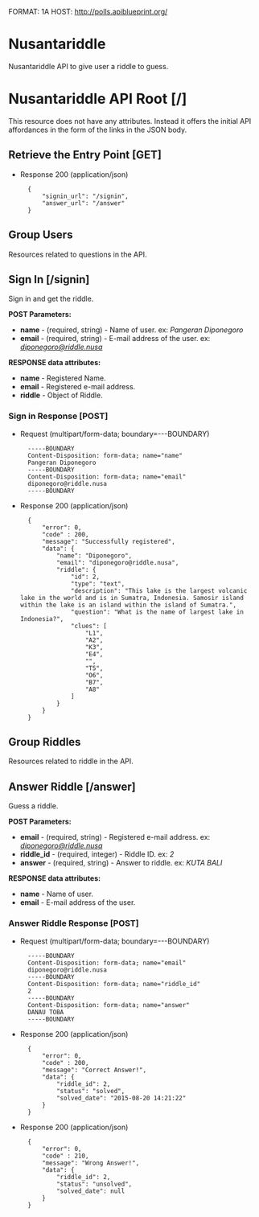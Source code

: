 FORMAT: 1A
HOST: http://polls.apiblueprint.org/

# Nusantariddle

Nusantariddle API to give user a riddle to guess.

# Nusantariddle API Root [/]

This resource does not have any attributes. Instead it offers the initial
API affordances in the form of the links in the JSON body.

## Retrieve the Entry Point [GET]

+ Response 200 (application/json)

        {
            "signin_url": "/signin",
            "answer_url": "/answer"
        }

## Group Users

Resources related to questions in the API.

## Sign In [/signin]

Sign in and get the riddle.

**POST Parameters:**

+ **name** - (required, string) - Name of user. ex: *Pangeran Diponegoro*
+ **email** - (required, string) - E-mail address of the user. ex: *diponegoro@riddle.nusa*

**RESPONSE data attributes:**

+ **name** - Registered Name.
+ **email** - Registered e-mail address.
+ **riddle** - Object of Riddle.

### Sign in Response [POST]

+ Request (multipart/form-data; boundary=---BOUNDARY)

        -----BOUNDARY
        Content-Disposition: form-data; name="name"
        Pangeran Diponegoro
        -----BOUNDARY
        Content-Disposition: form-data; name="email"
        diponegoro@riddle.nusa
        -----BOUNDARY

+ Response 200 (application/json)

        {
            "error": 0,
            "code" : 200,
            "message": "Successfully registered",
            "data": {
                "name": "Diponegoro",
                "email": "diponegoro@riddle.nusa",
                "riddle": {
                    "id": 2,
                    "type": "text",
                    "description": "This lake is the largest volcanic lake in the world and is in Sumatra, Indonesia. Samosir island within the lake is an island within the island of Sumatra.",
                    "question": "What is the name of largest lake in Indonesia?",
                    "clues": [
                        "L1",
                        "A2",
                        "K3",
                        "E4",
                        "",
                        "T5",
                        "O6",
                        "B7",
                        "A8"
                    ]
                }
            }
        }

## Group Riddles

Resources related to riddle in the API.

## Answer Riddle [/answer]
Guess a riddle.

**POST Parameters:**

+ **email** - (required, string) - Registered e-mail address. ex: *diponegoro@riddle.nusa*
+ **riddle_id** - (required, integer) - Riddle ID. ex: *2*
+ **answer** - (required, string) - Answer to riddle. ex: *KUTA BALI*

**RESPONSE data attributes:**

+ **name** - Name of user.
+ **email** - E-mail address of the user.

### Answer Riddle Response [POST]
+ Request (multipart/form-data; boundary=---BOUNDARY)

        -----BOUNDARY
        Content-Disposition: form-data; name="email"
        diponegoro@riddle.nusa
        -----BOUNDARY
        Content-Disposition: form-data; name="riddle_id"
        2
        -----BOUNDARY
        Content-Disposition: form-data; name="answer"
        DANAU TOBA
        -----BOUNDARY

+ Response 200 (application/json)

        {
            "error": 0,
            "code" : 200,
            "message": "Correct Answer!",
            "data": {
                "riddle_id": 2,
                "status": "solved",
                "solved_date": "2015-08-20 14:21:22"
            }
        }

+ Response 200 (application/json)

        {
            "error": 0,
            "code" : 210,
            "message": "Wrong Answer!",
            "data": {
                "riddle_id": 2,
                "status": "unsolved",
                "solved_date": null
            }
        }

